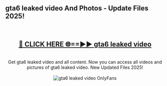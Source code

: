 <h2>gta6 leaked video And Photos - Update Files 2025!</h2>
<br>
<div align="center">
<h2><a href="https://betterlinks.top/A2PfLJ" rel="nofollow">🔴 CLICK HERE 🌐==►► gta6 leaked video</a></h2>
<br>
Get gta6 leaked video and all content. Now you can access all videos and pictures of gta6 leaked video. New Updated Files 2025!
<br>
<br>
<a href="https://betterlinks.top/A2PfLJ" rel="nofollow" data-target="animated-image.originalLink"><img src="https://i.imgur.com/dJHk4Zq.gif" alt="gta6 leaked video OnlyFans" style="max-width: 100%; display: inline-block;" data-target="animated-image.originalImage"></a>
</div>
<br>